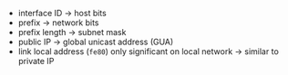 - interface ID -> host bits
- prefix -> network bits
- prefix length -> subnet mask
- public IP -> global unicast address (GUA)
- link local address (`fe80`) only significant on local network -> similar to private IP
